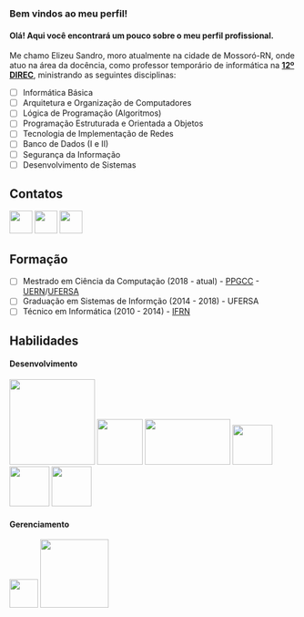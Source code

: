 ### Bem vindos ao meu perfil!

#### Olá! Aqui você encontrará um pouco sobre o meu perfil profissional. 

Me chamo Elizeu Sandro, moro atualmente na cidade de Mossoró-RN, onde atuo na área da docência, como professor temporário de informática na **[12º DIREC](https://www.facebook.com/direcmossoro/)**, ministrando as seguintes disciplinas:

 - [ ] Informática Básica
 - [ ] Arquitetura e Organização de Computadores
 - [ ] Lógica de Programação (Algoritmos)
 - [ ] Programação Estruturada e Orientada a Objetos
 - [ ] Tecnologia de Implementação de Redes
 - [ ] Banco de Dados (I e II)
 - [ ] Segurança da Informação
 - [ ] Desenvolvimento de Sistemas

## Contatos
[<img src="https://www.flaticon.com/svg/static/icons/svg/174/174857.svg" width=40 height=40>](https://www.linkedin.com/in/elizeu-sandro-da-silva-685299161/) [<img src="https://www.flaticon.com/svg/static/icons/svg/732/732200.svg" width=40 height=40>](elizeusandro3@gmail.com) [<img src="https://www.flaticon.com/svg/static/icons/svg/733/733547.svg" width=40 height=40>](https://www.facebook.com/elizeusandro/)  

## Formação

 - [ ] Mestrado em Ciência da Computação (2018 - atual) - [PPGCC](https://ppgcc.ufersa.edu.br/) - [UERN](http://portal.uern.br/)/[UFERSA](https://ufersa.edu.br/)
 - [ ] Graduação em Sistemas de Informção (2014 - 2018) - UFERSA
 - [ ] Técnico em Informática (2010 - 2014) - [IFRN](https://portal.ifrn.edu.br/campus/ipanguacu)

## Habilidades
#### Desenvolvimento
<img src="https://user-images.githubusercontent.com/30186107/29488525-f55a69d0-84da-11e7-8a39-5476f663b5eb.png" width=150> <img src="https://miro.medium.com/max/256/1*3H6_a9Srb655m3NiqlbbKQ.png" height=80> <img src="https://www.carlrippon.com/static/64d2dff032f91508ec5326d8e4cdaaab/11d19/React-and-typescript.png" width=150 height=80> <img src="https://cdn.iconscout.com/icon/free/png-256/c-programming-569564.png" width=70> <img src="https://miro.medium.com/max/256/1*ztqS5rRI29GHxZa6uPF2UA.png" width=70> <img src="https://devopstales.github.io/img/postgres.png" width=70> 

#### Gerenciamento
<img src="https://cdn.iconscout.com/icon/free/png-512/github-154-675675.png" width=50> <img src="https://upload.wikimedia.org/wikipedia/commons/thumb/e/e0/Git-logo.svg/512px-Git-logo.svg.png" width=120>

